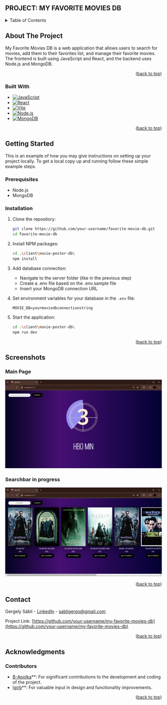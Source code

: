 ## PROJECT: MY FAVORITE MOVIES DB

<!-- TABLE OF CONTENTS -->
<details>
  <summary>Table of Contents</summary>
  <ol>
    <li>
      <a href="#about-the-project">About The Project</a>
      <ul>
        <li><a href="#built-with">Built With</a></li>
      </ul>
    </li>
    <li>
      <a href="#getting-started">Getting Started</a>
      <ul>
        <li><a href="#prerequisites">Prerequisites</a></li>
        <li><a href="#installation">Installation</a></li>
      </ul>
    </li>
    <li><a href="#screenshots">Screenshots</a></li>
    <li><a href="#contributing">Contributing</a></li>
    <li><a href="#contact">Contact</a></li>
    <li><a href="#acknowledgments">Acknowledgments</a></li>
  </ol>
</details>

<!-- ABOUT THE PROJECT -->
## About The Project

My Favorite Movies DB is a web application that allows users to search for movies, add them to their favorites list, and manage their favorite movies. The frontend is built using JavaScript and React, and the backend uses Node.js and MongoDB.

<p align="right">(<a href="#readme-top">back to top</a>)</p>

### Built With

* [![JavaScript][JavaScript]][JavaScript-url]
* [![React][React]][React-url]
* [![Vite][Vite]][Vite-url]
* [![Node.js][Node.js]][Node.js-url]
* [![MongoDB][MongoDB]][MongoDB-url]

<p align="right">(<a href="#readme-top">back to top</a>)</p>

<!-- GETTING STARTED -->
## Getting Started

This is an example of how you may give instructions on setting up your project locally.
To get a local copy up and running follow these simple example steps.

### Prerequisites

* Node.js
* MongoDB

### Installation

1. Clone the repository:
    ```bash
    git clone https://github.com/your-username/favorite-movie-db.git
    cd favorite-movie-db
    ```

2. Install NPM packages:
    ```bash
    cd .\client\movie-poster-db\
    npm install
    ```

3. Add database connection:
    *  Navigate to the server folder (like in the previous step)
    * Create a .env file based on the .env.sample file
    * Insert your MongoDB connection URL

5. Set environment variables for your database in the `.env` file:
    ```env
    MOVIE_DB=yourmoviedbconnectionstring
    ```

6. Start the application:
    ```bash
    cd .\client\movie-poster-db\
    npm run dev
    ```

<p align="right">(<a href="#readme-top">back to top</a>)</p>

<!-- SCREENSHOTS -->
## Screenshots

### Main Page
![Login Page](https://github.com/sabligeri/favorite-movie-db/blob/main/images/main.png)

### Searchbar in progress
![Main Page](https://github.com/sabligeri/favorite-movie-db/blob/main/images/search.png)

<p align="right">(<a href="#readme-top">back to top</a>)</p>


<!-- CONTACT -->
## Contact

Gergely Sábli - [LinkedIn](https://www.linkedin.com/in/gergely-s%C3%A1bli-357110293/) - sabligergo@gmail.com

Project Link: [https://github.com/your-username/my-favorite-movies-db](https://github.com/your-username/my-favorite-movies-db)

<p align="right">(<a href="#readme-top">back to top</a>)</p>

<!-- ACKNOWLEDGMENTS -->
## Acknowledgments

### Contributors
* [B-Apolka](https://github.com/B-Apolka)**: For significant contributions to the development and coding of the project.
* [Igirb](https://github.com/igirb)**: For valuable input in design and functionality improvements.

<p align="right">(<a href="#readme-top">back to top</a>)</p>

<!-- MARKDOWN LINKS & IMAGES -->
<!-- https://www.markdownguide.org/basic-syntax/#reference-style-links -->
[JavaScript]: https://img.shields.io/badge/JavaScript-F7DF1E?style=for-the-badge&logo=javascript&logoColor=black
[JavaScript-url]: https://www.javascript.com/
[React]: https://img.shields.io/badge/React-20232A?style=for-the-badge&logo=react&logoColor=61DAFB
[React-url]: https://reactjs.org/
[Node.js]: https://img.shields.io/badge/Node.js-339933?style=for-the-badge&logo=nodedotjs&logoColor=white
[Node.js-url]: https://nodejs.org/
[MongoDB]: https://img.shields.io/badge/MongoDB-47A248?style=for-the-badge&logo=mongodb&logoColor=white
[MongoDB-url]: https://www.mongodb.com/
[Vite]: https://img.shields.io/badge/Vite-646CFF?style=for-the-badge&logo=vite&logoColor=white
[Vite-url]: https://vitejs.dev/
